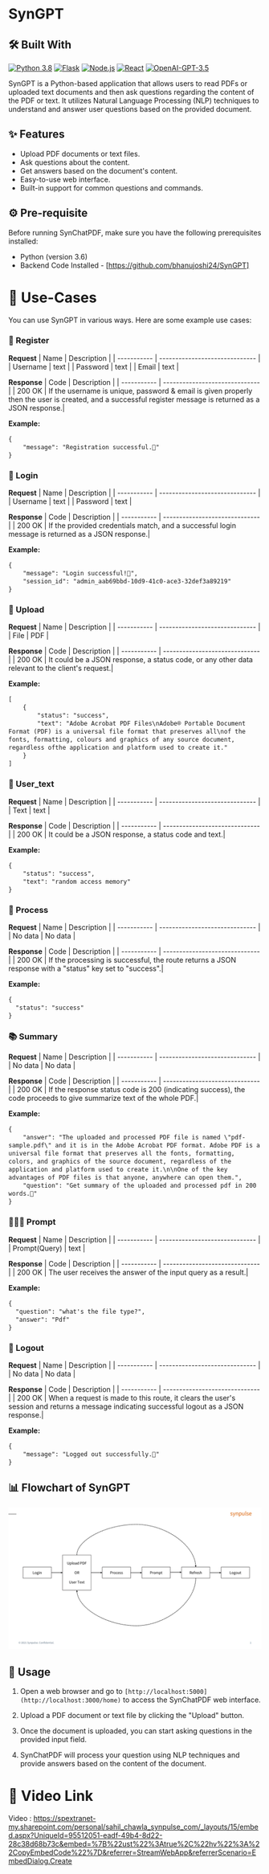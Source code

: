 # SynGPT

## 🛠️ Built With

[![Python 3.8](https://img.shields.io/badge/python-3.6-blue.svg)](https://www.python.org/downloads/release/python-360/)
[![Flask](https://img.shields.io/badge/flask-2.3.2-orange.svg)](https://flask.palletsprojects.com/en/2.1.x/)
[![Node.js](https://img.shields.io/badge/node.js-18.17.1-green.svg)](https://nodejs.org/)
[![React](https://img.shields.io/badge/react-18.2.0-red.svg)](https://reactjs.org/)
[![OpenAI-GPT-3.5](https://img.shields.io/badge/openAI-0.27.8-yellow.svg)](https://openai.com/)

SynGPT is a Python-based application that allows users to read PDFs or uploaded text documents and then ask questions regarding the content of the PDF or text. It utilizes Natural Language Processing (NLP) techniques to understand and answer user questions based on the provided document.

## ✨ Features

- Upload PDF documents or text files.
- Ask questions about the content.
- Get answers based on the document's content.
- Easy-to-use web interface.
- Built-in support for common questions and commands.

## ⚙️ Pre-requisite
Before running SynChatPDF, make sure you have the following prerequisites installed:

- Python (version 3.6)
- Backend Code Installed - [https://github.com/bhanujoshi24/SynGPT]

# 🚀 Use-Cases
You can use SynGPT in various ways. Here are some example use cases:

### 📝 Register

**Request**
| Name        | Description                    |
| ----------- | ------------------------------ |
| Username      | text         |
| Password      | text         |
| Email      | text         |

**Response**
| Code        | Description                    |
| ----------- | ------------------------------ |
| 200 OK | If the username is unique, password & email is given properly then the user is created, and a successful register message is returned as a JSON response.|

**Example:** 
```shell
{
    "message": "Registration successful.🎉"
}
```

### 🔑 Login

**Request**
| Name        | Description                    |
| ----------- | ------------------------------ |
| Username      | text         |
| Password      | text         |

**Response**
| Code        | Description                    |
| ----------- | ------------------------------ |
| 200 OK | If the provided credentials match, and a successful login message is returned as a JSON response.|

**Example:** 
```shell
{
    "message": "Login successful!🚀",
    "session_id": "admin_aab69bbd-10d9-41c0-ace3-32def3a89219"
}
```

### 📂 Upload

**Request**
| Name        | Description                    |
| ----------- | ------------------------------ |
| File      | PDF         |

**Response**
| Code        | Description                    |
| ----------- | ------------------------------ |
| 200 OK | It could be a JSON response, a status code, or any other data relevant to the client's request.|

**Example:** 
```shell
[
    {
        "status": "success",
        "text": "Adobe Acrobat PDF Files\nAdobe® Portable Document Format (PDF) is a universal file format that preserves all\nof the fonts, formatting, colours and graphics of any source document, regardless ofthe application and platform used to create it."
    }
]
```

### 📝 User_text

**Request**
| Name        | Description                    |
| ----------- | ------------------------------ |
| Text      | text         |

**Response**
| Code        | Description                    |
| ----------- | ------------------------------ |
| 200 OK | It could be a JSON response, a status code and text.|

**Example:** 
```shell
{
    "status": "success",
    "text": "random access memory"
}
```

### 🔄 Process

**Request**
| Name        | Description                    |
| ----------- | ------------------------------ |
| No data      | No data         |

**Response**
| Code        | Description                    |
| ----------- | ------------------------------ |
| 200 OK | If the processing is successful, the route returns a JSON response with a "status" key set to "success".|

**Example:** 
```shell
{
  "status": "success"
}
```

### 📚 Summary

**Request**
| Name        | Description                    |
| ----------- | ------------------------------ |
| No data      | No data         |

**Response**
| Code        | Description                    |
| ----------- | ------------------------------ |
| 200 OK | If the response status code  is 200 (indicating success), the code proceeds to give summarize text of the whole PDF.|

**Example:** 
```shell
{
    "answer": "The uploaded and processed PDF file is named \"pdf-sample.pdf\" and it is in the Adobe Acrobat PDF format. Adobe PDF is a universal file format that preserves all the fonts, formatting, colors, and graphics of the source document, regardless of the application and platform used to create it.\n\nOne of the key advantages of PDF files is that anyone, anywhere can open them.",
    "question": "Get summary of the uploaded and processed pdf in 200 words.📄"
}
```

### 🙋‍♂️💬 Prompt

**Request**
| Name        | Description                    |
| ----------- | ------------------------------ |
| Prompt(Query)      | text         |

**Response**
| Code        | Description                    |
| ----------- | ------------------------------ |
| 200 OK | The user receives the answer of the input query as a result.|

**Example:** 
```shell
{
  "question": "what's the file type?",
  "answer": "Pdf"
}
```

### 🚪 Logout

**Request**
| Name        | Description                    |
| ----------- | ------------------------------ |
| No data      | No data         |

**Response**
| Code        | Description                    |
| ----------- | ------------------------------ |
| 200 OK | When a request is made to this route, it clears the user's session and returns a message indicating successful logout as a JSON response.|

**Example:** 
```shell
{
    "message": "Logged out successfully.🚪"
}
```

## 📊 Flowchart of SynGPT
![Flowchart](https://github.com/SahilKchawla/syn2/blob/main/Readme%20syn2.png)

## 🚀 Usage

1. Open a web browser and go to `[http://localhost:5000](http://localhost:3000/home)` to access the SynChatPDF web interface.

2. Upload a PDF document or text file by clicking the "Upload" button.

3. Once the document is uploaded, you can start asking questions in the provided input field.

4. SynChatPDF will process your question using NLP techniques and provide answers based on the content of the document.

# 🎥 Video Link
Video : https://spextranet-my.sharepoint.com/personal/sahil_chawla_synpulse_com/_layouts/15/embed.aspx?UniqueId=95512051-eadf-49b4-8d22-28c38d68b73c&embed=%7B%22ust%22%3Atrue%2C%22hv%22%3A%22CopyEmbedCode%22%7D&referrer=StreamWebApp&referrerScenario=EmbedDialog.Create

